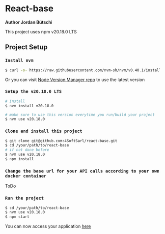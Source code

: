 # React-base

**Author Jordan Bütschi**

This project uses npm v20.18.0 LTS

## Project Setup

### `Install nvm`

```bash
$ curl -o- https://raw.githubusercontent.com/nvm-sh/nvm/v0.40.1/install.sh | bash
```

Or you can visit [Node Version Manager repo](https://github.com/nvm-sh/nvm?tab=readme-ov-file#installing-and-updating) to use the latest version

### `Setup the v20.18.0 LTS`

```bash
# install
$ nvm install v20.18.0

# make sure to use this version everytime you run/build your project
$ nvm use v20.18.0
```

### `Clone and install this project`

```bash
$ git clone git@github.com:4SoftSarl/react-base.git
$ cd /your/path/to/react-base
# if not done before
$ nvm use v20.18.0
$ npm install
```

### `Change the base url for your API calls according to your own docker container`

ToDo

### `Run the project`

```bash
$ cd /your/path/to/react-base
$ nvm use v20.18.0
$ npm start
```

You can now access your application [here](localhost:3000)
